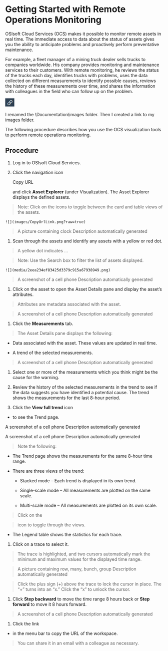Getting Started with Remote Operations Monitoring
=================================================

OSIsoft Cloud Services (OCS) makes it possible to monitor remote assets in real
time. The immediate access to data about the status of assets gives you the
ability to anticipate problems and proactively perform preventative maintenance.

For example, a fleet manager of a mining truck dealer sells trucks to companies
worldwide. His company provides monitoring and maintenance services to their
customers. With remote monitoring, he reviews the status of the trucks each day,
identifies trucks with problems, uses the data collected on different
measurements to identify possible causes, reviews the history of these
measurements over time, and shares the information with colleagues in the field
who can follow up on the problem.

![Copy URL](..\images\copy_url_link.png)

I renamed the \Documentation\images folder. Then I created a link to my images folder.

The following procedure describes how you use the OCS visualization tools to
perform remote operations monitoring.

Procedure
---------

1.  Log in to OSIsoft Cloud Services.

2.  Click the navigation icon


    Copy URL

    and click **Asset Explorer** (under Visualization). The Asset Explorer
    displays the defined assets.

>   Note: Click on the icons to toggle between the card and table views of the
>   assets.

~~~~~~~~~~~~~~~~~~~~~~~~~~~~~~~~~~~~~~~~~~~~~~~~~~~~~~~~~~~~~~~~~~~~~~~~~~~~~~~~
![](images/CopyUrlLink.png?raw=true)
~~~~~~~~~~~~~~~~~~~~~~~~~~~~~~~~~~~~~~~~~~~~~~~~~~~~~~~~~~~~~~~~~~~~~~~~~~~~~~~~

>   A picture containing clock Description automatically generated

1.  Scan through the assets and identify any assets with a yellow or red dot.

>   A yellow dot indicates ...

>   Note: Use the Search box to filter the list of assets displayed.

~~~~~~~~~~~~~~~~~~~~~~~~~~~~~~~~~~~~~~~~~~~~~~~~~~~~~~~~~~~~~~~~~~~~~~~~~~~~~~~~
![](media/2eea234ef83425d3379c915a67938949.png)
~~~~~~~~~~~~~~~~~~~~~~~~~~~~~~~~~~~~~~~~~~~~~~~~~~~~~~~~~~~~~~~~~~~~~~~~~~~~~~~~

>   A screenshot of a cell phone Description automatically generated

1.  Click on the asset to open the Asset Details pane and display the asset’s
    attributes.

>   Attributes are metadata associated with the asset.

>   A screenshot of a cell phone Description automatically generated

1.  Click the **Measurements** tab.

>   The Asset Details pane displays the following:

-   Data associated with the asset. These values are updated in real time.

-   A trend of the selected measurements.

>   A screenshot of a cell phone Description automatically generated

1.  Select one or more of the measurements which you think might be the cause
    for the warning.

2.  Review the history of the selected measurements in the trend to see if the
    data suggests you have identified a potential cause. The trend shows the
    measurements for the last 8-hour period.

3.  Click the **View full trend** icon

-   to see the Trend page.

A screenshot of a cell phone Description automatically generated

A screenshot of a cell phone Description automatically generated

>   Note the following:

-   The Trend page shows the measurements for the same 8-hour time range.

-   There are three views of the trend:

    -   Stacked mode – Each trend is displayed in its own trend.

    -   Single-scale mode – All measurements are plotted on the same scale.

    -   Multi-scale mode – All measurements are plotted on its own scale.

>   Click on the

>   icon to toggle through the views.

-   The Legend table shows the statistics for each trace.

1.  Click on a trace to select it.

>   The trace is highlighted, and two cursors automatically mark the minimum and
>   maximum values for the displayed time range.

>   A picture containing row, many, bunch, group Description automatically
>   generated

>   Click the plus sign (+) above the trace to lock the cursor in place. The “+”
>   turns into an “x.” Click the “x” to unlock the cursor.

1.  Click **Step backward** to move the time range 8 hours back or **Step
    forward** to move it 8 hours forward.

>   A screenshot of a cell phone Description automatically generated

1.  Click the link

-   in the menu bar to copy the URL of the workspace.

>   You can share it in an email with a colleague as necessary.

